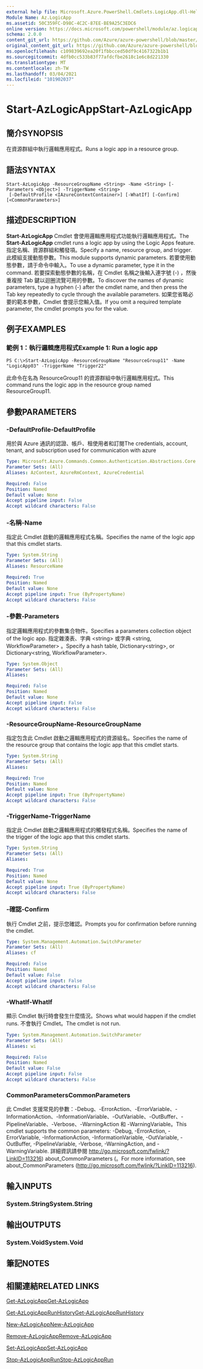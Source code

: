 ```yaml
---
external help file: Microsoft.Azure.PowerShell.Cmdlets.LogicApp.dll-Help.xml
Module Name: Az.LogicApp
ms.assetid: 50C359FC-D98C-4C2C-87EE-BE9A25C3EDC6
online version: https://docs.microsoft.com/powershell/module/az.logicapp/start-azlogicapp
schema: 2.0.0
content_git_url: https://github.com/Azure/azure-powershell/blob/master/src/LogicApp/LogicApp/help/Start-AzLogicApp.md
original_content_git_url: https://github.com/Azure/azure-powershell/blob/master/src/LogicApp/LogicApp/help/Start-AzLogicApp.md
ms.openlocfilehash: c109839692ea20f1fbbcced50df9c4167322b1b1
ms.sourcegitcommit: 4dfb0cc533b83f77afdcfbe2618c1e6c8d221330
ms.translationtype: MT
ms.contentlocale: zh-TW
ms.lasthandoff: 03/04/2021
ms.locfileid: "101902037"
---
```

# <span data-ttu-id="09867-101">Start-AzLogicApp</span><span class="sxs-lookup"><span data-stu-id="09867-101">Start-AzLogicApp</span></span>

## <span data-ttu-id="09867-102">簡介</span><span class="sxs-lookup"><span data-stu-id="09867-102">SYNOPSIS</span></span>
<span data-ttu-id="09867-103">在資源群組中執行邏輯應用程式。</span><span class="sxs-lookup"><span data-stu-id="09867-103">Runs a logic app in a resource group.</span></span>

## <span data-ttu-id="09867-104">語法</span><span class="sxs-lookup"><span data-stu-id="09867-104">SYNTAX</span></span>

```
Start-AzLogicApp -ResourceGroupName <String> -Name <String> [-Parameters <Object>] -TriggerName <String>
 [-DefaultProfile <IAzureContextContainer>] [-WhatIf] [-Confirm] [<CommonParameters>]
```

## <span data-ttu-id="09867-105">描述</span><span class="sxs-lookup"><span data-stu-id="09867-105">DESCRIPTION</span></span>
<span data-ttu-id="09867-106">**Start-AzLogicApp** Cmdlet 會使用邏輯應用程式功能執行邏輯應用程式。</span><span class="sxs-lookup"><span data-stu-id="09867-106">The **Start-AzLogicApp** cmdlet runs a logic app by using the Logic Apps feature.</span></span>
<span data-ttu-id="09867-107">指定名稱、資源群組和觸發項。</span><span class="sxs-lookup"><span data-stu-id="09867-107">Specify a name, resource group, and trigger.</span></span>
<span data-ttu-id="09867-108">此模組支援動態參數。</span><span class="sxs-lookup"><span data-stu-id="09867-108">This module supports dynamic parameters.</span></span>
<span data-ttu-id="09867-109">若要使用動態參數，請于命令中輸入。</span><span class="sxs-lookup"><span data-stu-id="09867-109">To use a dynamic parameter, type it in the command.</span></span>
<span data-ttu-id="09867-110">若要探索動態參數的名稱，在 Cmdlet 名稱之後輸入連字號 (-) ，然後重複按 Tab 鍵以迴圈流覽可用的參數。</span><span class="sxs-lookup"><span data-stu-id="09867-110">To discover the names of dynamic parameters, type a hyphen (-) after the cmdlet name, and then press the Tab key repeatedly to cycle through the available parameters.</span></span>
<span data-ttu-id="09867-111">如果您省略必要的範本參數，Cmdlet 會提示您輸入值。</span><span class="sxs-lookup"><span data-stu-id="09867-111">If you omit a required template parameter, the cmdlet prompts you for the value.</span></span>

## <span data-ttu-id="09867-112">例子</span><span class="sxs-lookup"><span data-stu-id="09867-112">EXAMPLES</span></span>

### <span data-ttu-id="09867-113">範例 1：執行邏輯應用程式</span><span class="sxs-lookup"><span data-stu-id="09867-113">Example 1: Run a logic app</span></span>
```
PS C:\>Start-AzLogicApp -ResourceGroupName "ResourceGroup11" -Name "LogicApp03" -TriggerName "Trigger22"
```

<span data-ttu-id="09867-114">此命令在名為 ResourceGroup11 的資源群組中執行邏輯應用程式。</span><span class="sxs-lookup"><span data-stu-id="09867-114">This command runs the logic app in the resource group named ResourceGroup11.</span></span>

## <span data-ttu-id="09867-115">參數</span><span class="sxs-lookup"><span data-stu-id="09867-115">PARAMETERS</span></span>

### <span data-ttu-id="09867-116">-DefaultProfile</span><span class="sxs-lookup"><span data-stu-id="09867-116">-DefaultProfile</span></span>
<span data-ttu-id="09867-117">用於與 Azure 通訊的認證、帳戶、租使用者和訂閱</span><span class="sxs-lookup"><span data-stu-id="09867-117">The credentials, account, tenant, and subscription used for communication with azure</span></span>

```yaml
Type: Microsoft.Azure.Commands.Common.Authentication.Abstractions.Core.IAzureContextContainer
Parameter Sets: (All)
Aliases: AzContext, AzureRmContext, AzureCredential

Required: False
Position: Named
Default value: None
Accept pipeline input: False
Accept wildcard characters: False
```

### <span data-ttu-id="09867-118">-名稱</span><span class="sxs-lookup"><span data-stu-id="09867-118">-Name</span></span>
<span data-ttu-id="09867-119">指定此 Cmdlet 啟動的邏輯應用程式名稱。</span><span class="sxs-lookup"><span data-stu-id="09867-119">Specifies the name of the logic app that this cmdlet starts.</span></span>

```yaml
Type: System.String
Parameter Sets: (All)
Aliases: ResourceName

Required: True
Position: Named
Default value: None
Accept pipeline input: True (ByPropertyName)
Accept wildcard characters: False
```

### <span data-ttu-id="09867-120">-參數</span><span class="sxs-lookup"><span data-stu-id="09867-120">-Parameters</span></span>
<span data-ttu-id="09867-121">指定邏輯應用程式的參數集合物件。</span><span class="sxs-lookup"><span data-stu-id="09867-121">Specifies a parameters collection object of the logic app.</span></span>
<span data-ttu-id="09867-122">指定雜湊表、字典 \<string\> 或字典 \<string, WorkflowParameter\> 。</span><span class="sxs-lookup"><span data-stu-id="09867-122">Specify a hash table, Dictionary\<string\>, or Dictionary\<string, WorkflowParameter\>.</span></span>

```yaml
Type: System.Object
Parameter Sets: (All)
Aliases:

Required: False
Position: Named
Default value: None
Accept pipeline input: False
Accept wildcard characters: False
```

### <span data-ttu-id="09867-123">-ResourceGroupName</span><span class="sxs-lookup"><span data-stu-id="09867-123">-ResourceGroupName</span></span>
<span data-ttu-id="09867-124">指定包含此 Cmdlet 啟動之邏輯應用程式的資源組名。</span><span class="sxs-lookup"><span data-stu-id="09867-124">Specifies the name of the resource group that contains the logic app that this cmdlet starts.</span></span>

```yaml
Type: System.String
Parameter Sets: (All)
Aliases:

Required: True
Position: Named
Default value: None
Accept pipeline input: True (ByPropertyName)
Accept wildcard characters: False
```

### <span data-ttu-id="09867-125">-TriggerName</span><span class="sxs-lookup"><span data-stu-id="09867-125">-TriggerName</span></span>
<span data-ttu-id="09867-126">指定此 Cmdlet 啟動之邏輯應用程式的觸發程式名稱。</span><span class="sxs-lookup"><span data-stu-id="09867-126">Specifies the name of the trigger of the logic app that this cmdlet starts.</span></span>

```yaml
Type: System.String
Parameter Sets: (All)
Aliases:

Required: True
Position: Named
Default value: None
Accept pipeline input: True (ByPropertyName)
Accept wildcard characters: False
```

### <span data-ttu-id="09867-127">-確認</span><span class="sxs-lookup"><span data-stu-id="09867-127">-Confirm</span></span>
<span data-ttu-id="09867-128">執行 Cmdlet 之前，提示您確認。</span><span class="sxs-lookup"><span data-stu-id="09867-128">Prompts you for confirmation before running the cmdlet.</span></span>

```yaml
Type: System.Management.Automation.SwitchParameter
Parameter Sets: (All)
Aliases: cf

Required: False
Position: Named
Default value: False
Accept pipeline input: False
Accept wildcard characters: False
```

### <span data-ttu-id="09867-129">-WhatIf</span><span class="sxs-lookup"><span data-stu-id="09867-129">-WhatIf</span></span>
<span data-ttu-id="09867-130">顯示 Cmdlet 執行時會發生什麼情況。</span><span class="sxs-lookup"><span data-stu-id="09867-130">Shows what would happen if the cmdlet runs.</span></span>
<span data-ttu-id="09867-131">不會執行 Cmdlet。</span><span class="sxs-lookup"><span data-stu-id="09867-131">The cmdlet is not run.</span></span>

```yaml
Type: System.Management.Automation.SwitchParameter
Parameter Sets: (All)
Aliases: wi

Required: False
Position: Named
Default value: False
Accept pipeline input: False
Accept wildcard characters: False
```

### <span data-ttu-id="09867-132">CommonParameters</span><span class="sxs-lookup"><span data-stu-id="09867-132">CommonParameters</span></span>
<span data-ttu-id="09867-133">此 Cmdlet 支援常見的參數：-Debug、-ErrorAction、-ErrorVariable、-InformationAction、-InformationVariable、-OutVariable、-OutBuffer、-PipelineVariable、-Verbose、-WarningAction 和 -WarningVariable。</span><span class="sxs-lookup"><span data-stu-id="09867-133">This cmdlet supports the common parameters: -Debug, -ErrorAction, -ErrorVariable, -InformationAction, -InformationVariable, -OutVariable, -OutBuffer, -PipelineVariable, -Verbose, -WarningAction, and -WarningVariable.</span></span> <span data-ttu-id="09867-134">詳細資訊請參閱 http://go.microsoft.com/fwlink/?LinkID=113216) about_CommonParameters (。</span><span class="sxs-lookup"><span data-stu-id="09867-134">For more information, see about_CommonParameters (http://go.microsoft.com/fwlink/?LinkID=113216).</span></span>

## <span data-ttu-id="09867-135">輸入</span><span class="sxs-lookup"><span data-stu-id="09867-135">INPUTS</span></span>

### <span data-ttu-id="09867-136">System.String</span><span class="sxs-lookup"><span data-stu-id="09867-136">System.String</span></span>

## <span data-ttu-id="09867-137">輸出</span><span class="sxs-lookup"><span data-stu-id="09867-137">OUTPUTS</span></span>

### <span data-ttu-id="09867-138">System.Void</span><span class="sxs-lookup"><span data-stu-id="09867-138">System.Void</span></span>

## <span data-ttu-id="09867-139">筆記</span><span class="sxs-lookup"><span data-stu-id="09867-139">NOTES</span></span>

## <span data-ttu-id="09867-140">相關連結</span><span class="sxs-lookup"><span data-stu-id="09867-140">RELATED LINKS</span></span>

[<span data-ttu-id="09867-141">Get-AzLogicApp</span><span class="sxs-lookup"><span data-stu-id="09867-141">Get-AzLogicApp</span></span>](./Get-AzLogicApp.md)

[<span data-ttu-id="09867-142">Get-AzLogicAppRunHistory</span><span class="sxs-lookup"><span data-stu-id="09867-142">Get-AzLogicAppRunHistory</span></span>](./Get-AzLogicAppRunHistory.md)

[<span data-ttu-id="09867-143">New-AzLogicApp</span><span class="sxs-lookup"><span data-stu-id="09867-143">New-AzLogicApp</span></span>](./New-AzLogicApp.md)

[<span data-ttu-id="09867-144">Remove-AzLogicApp</span><span class="sxs-lookup"><span data-stu-id="09867-144">Remove-AzLogicApp</span></span>](./Remove-AzLogicApp.md)

[<span data-ttu-id="09867-145">Set-AzLogicApp</span><span class="sxs-lookup"><span data-stu-id="09867-145">Set-AzLogicApp</span></span>](./Set-AzLogicApp.md)

[<span data-ttu-id="09867-146">Stop-AzLogicAppRun</span><span class="sxs-lookup"><span data-stu-id="09867-146">Stop-AzLogicAppRun</span></span>](./Stop-AzLogicAppRun.md)


